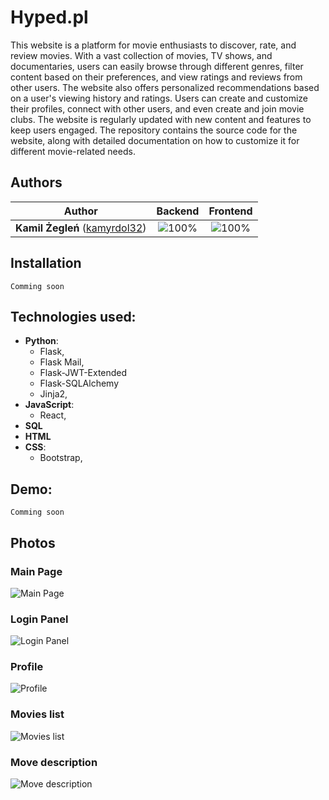 # Hyped.pl

This website is a platform for movie enthusiasts to discover, rate, and review movies. With a vast collection of movies, TV shows, and documentaries, users can easily browse through different genres, filter content based on their preferences, and view ratings and reviews from other users. The website also offers personalized recommendations based on a user's viewing history and ratings. Users can create and customize their profiles, connect with other users, and even create and join movie clubs. The website is regularly updated with new content and features to keep users engaged. The repository contains the source code for the website, along with detailed documentation on how to customize it for different movie-related needs.

## Authors

| Author | Backend | Frontend |
| :---: | :---: | :---: |
| **Kamil Żegleń** ([kamyrdol32](https://github.com/kamyrdol32))  | ![100%](https://progress-bar.dev/100)  | ![100%](https://progress-bar.dev/100)  |

## Installation
`Comming soon`

## Technologies used:
  - **Python**:
      - Flask,
      - Flask Mail,
      - Flask-JWT-Extended
      - Flask-SQLAlchemy
      - Jinja2,
  - **JavaScript**:
      - React,
  - **SQL**
  - **HTML**
  - **CSS**:
    - Bootstrap,

## Demo:
`Comming soon`

## Photos
### Main Page
![Main Page](https://i.imgur.com/DdkRzJB.png)
### Login Panel
![Login Panel](https://i.imgur.com/nFLkYKy.png)
### Profile
![Profile](https://i.imgur.com/ZM50Rcg.png)
### Movies list
![Movies list](https://i.imgur.com/N9KNy73.png)
### Move description
![Move description](https://i.imgur.com/HNL3BDZ.png)
